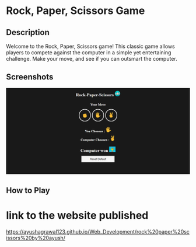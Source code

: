 # Rock, Paper, Scissors Game

## Description

Welcome to the Rock, Paper, Scissors game! This classic game allows players to compete against the computer in a simple yet entertaining challenge. Make your move, and see if you can outsmart the computer.

## Screenshots

![Game Screenshot](images/Screenshot.png)

## How to Play

# link to the website published
https://ayushagrawal123.github.io/Web_Development/rock%20paper%20scissors%20by%20ayush/

